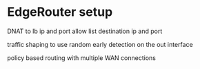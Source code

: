 # EdgeRouter setup

DNAT to lb ip and port
allow list destination ip and port

traffic shaping to use random early detection on the out interface

policy based routing with multiple WAN connections


